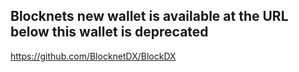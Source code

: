 ## Blocknets new wallet is available at the URL below this wallet is deprecated

https://github.com/BlocknetDX/BlockDX
